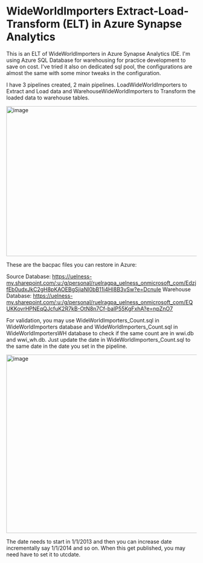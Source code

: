 # WideWorldImporters Extract-Load-Transform (ELT) in Azure Synapse Analytics

This is an ELT of WideWorldImporters in Azure Synapse Analytics IDE. I'm using Azure SQL Database for warehousing for practice development to save on cost.  I've tried it also on dedicated sql pool, the configurations are almost the same with some minor tweaks in the configuration.  

I have 3 pipelines created, 2 main pipelines.  LoadWideWorldImporters to Extract and Load data and WarehouseWideWorldImporters to Transform the loaded data to warehouse tables. 

<img width="1432" height="396" alt="image" src="https://github.com/user-attachments/assets/ed6fde9c-82af-4f78-8637-94c7edce6a8a" />

These are the bacpac files you can restore in Azure:

Source Database: https://uelness-my.sharepoint.com/:u:/g/personal/ruelragpa_uelness_onmicrosoft_com/EdzjfEb0udxJkC2gH8pKAOEBgSjiaNl0bB11i4HI8B3vSw?e=DcnuIe
Warehouse Database: https://uelness-my.sharepoint.com/:u:/g/personal/ruelragpa_uelness_onmicrosoft_com/EQUKKovrHPNEqQJcfuK2R7kB-OtN8n7Cf-baIP55KgFxhA?e=npZnO7

For validation, you may use WideWorldImporters_Count.sql in WideWorldImporters database and WideWorldImporters_Count.sql in WideWorldImportersWH database to check if the same count are in wwi.db and wwi_wh.db.  Just update the date in WideWorldImporters_Count.sql to the same date in the date you set in the pipeline.  

<img width="543" height="471" alt="image" src="https://github.com/user-attachments/assets/3508c69d-f8e7-49f2-9cf7-99b1bbaca12e" />

The date needs to start in 1/1/2013 and then you can increase date incrementally say 1/1/2014 and so on.  When this get published, you may need have to set it to utcdate.


